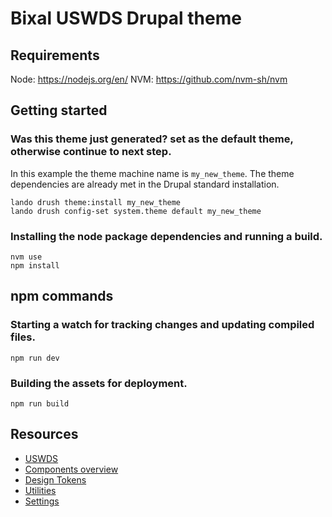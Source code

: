 # Bixal USWDS Drupal theme

## Requirements

Node: https://nodejs.org/en/
NVM: https://github.com/nvm-sh/nvm

## Getting started

### Was this theme just generated? set as the default theme, otherwise continue to next step.
In this example the theme machine name is `my_new_theme`.
The theme dependencies are already met in the Drupal standard installation.
```
lando drush theme:install my_new_theme
lando drush config-set system.theme default my_new_theme
```

### Installing the node package dependencies and running a build.
```
nvm use
npm install
```

## npm commands

### Starting a watch for tracking changes and updating compiled files.

```
npm run dev
```

### Building the assets for deployment.
```
npm run build
```

## Resources

- [USWDS](https://designsystem.digital.gov/)
- [Components overview](https://designsystem.digital.gov/components/overview/)
- [Design Tokens](https://designsystem.digital.gov/design-tokens/)
- [Utilities](https://designsystem.digital.gov/utilities/)
- [Settings](https://designsystem.digital.gov/documentation/settings/)
